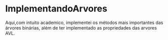# ImplementandoArvores
Aqui,com intuito academico, implementei os métodos mais importantes das árvores binárias, além de ter implementado as propriedades das arvores AVL.
